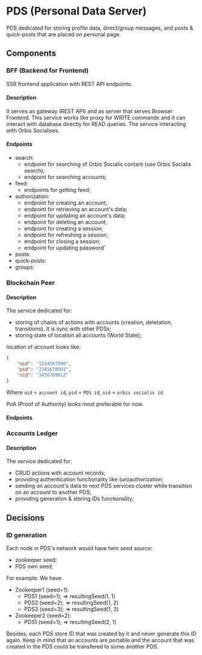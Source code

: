 # PDS (Personal Data Server)

PDS dedicated for storing profile data, direct/group messages, and posts & quick-posts that are placed on personal page.

## Components

### BFF (Backend for Frontend)

SSR frontend application with REST API endpoints.

#### Description

It serves as gateway (REST API) and as server that serves Browser Frontend.
This service works like proxy for WRITE commands and it can interact with database directly for READ queries.
The service interacting with Orbis Socialises.

#### Endpoints

- search:
    - endpoint for searching of Orbis Socialis contant (use Orbis Socialis search);
    - endpoint for searching accounts;
- feed:
    - endpoints for getting feed;
- authorization:
    - endpoint for creating an account;
    - endpoint for retrieving an account's data;
    - endpoint for updating an account's data;
    - endpoint for deleting an account;
    - endpoint for creating a session;
    - endpoint for refreshing a session;
    - endpoint for closing a session;
    - endpoint for updating password'
- posts:
- quick-posts:
- groups:

### Blockchain Peer

#### Description
The service dedicated for:
- storing of chains of actions with accounts (creation, deletation, transitions). It is sync with other PDSs;
- storing state of location all accounts (World State);

location of account looks like:
```json
{
    "aid": "1234567890",
    "pid": "2345678901",
    "oid": "3456789012"
}
```
Where `aid` = `account id`, `pid` = `PDS id`, `oid` = `orbis socialis id`.

PoA (Proof of Authority) looks most preferable for now.

#### Endpoints

### Accounts Ledger

#### Description
The service dedicated for:
- CRUD actions with account records;
- providing authentication functionality like (un)authorization;
- sending an account's data to next PDS services cluster while transition on an account to another PDS;
- providing generation & storing IDs functionality;

## Decisions

### ID generation

Each node in PDS's network would have twin seed source:
- zookeeper seed;
- PDS own seed;

For example:
We have:
- Zookeeper1 (seed=1):
    - PDS1 (seed=1); => resultingSeed(1, 1)
    - PDS2 (seed=2); => resultingSeed(1, 2)
    - PDS3 (seed=3); => resultingSeed(1, 3)
- Zookeeper2 (seed=2):
    - PDS1 (seed=1); => resultingSeed(2, 1)

Besides, each PDS store ID that was created by it and never generate this ID again.
Keep in mind that an accounts are portable and the account that was created in the PDS could be transfered to some another PDS.
